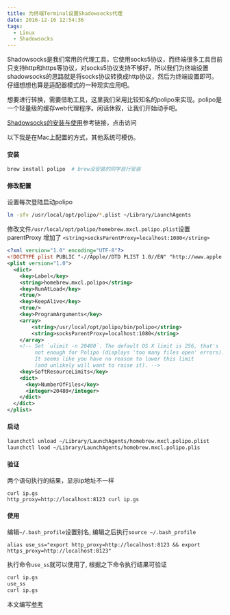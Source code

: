 ```yaml
---
title: 为终端Terminal设置Shadowsocks代理
date: 2016-12-16 12:54:36
tags:
  - Linux
  - Shadowsocks
---
```

Shadowsocks是我们常用的代理工具，它使用socks5协议，而终端很多工具目前只支持http和https等协议，对socks5协议支持不够好，所以我们为终端设置shadowsocks的思路就是将socks协议转换成http协议，然后为终端设置即可。仔细想想也算是适配器模式的一种现实应用吧。

想要进行转换，需要借助工具，这里我们采用比较知名的polipo来实现。polipo是一个轻量级的缓存web代理程序。闲话休叙，让我们开始动手吧。

[Shadowsocks的安装与使用](http://pages.skylerhu.com/Shadowsocks-SwitchySharp/)参考链接，点击访问

以下我是在Mac上配置的方式，其他系统可模仿。

#### 安装

```bash
brew install polipo  # brew没安装的同学自行安装
```

#### 修改配置

设置每次登陆启动polipo
```bash
ln -sfv /usr/local/opt/polipo/*.plist ~/Library/LaunchAgents
```

修改文件`/usr/local/opt/polipo/homebrew.mxcl.polipo.plist`设置parentProxy
增加了 `<string>socksParentProxy=localhost:1080</string>`
```xml
<?xml version="1.0" encoding="UTF-8"?>
<!DOCTYPE plist PUBLIC "-//Apple//DTD PLIST 1.0//EN" "http://www.apple.com/DTDs/PropertyList-1.0.dtd">
<plist version="1.0">
  <dict>
    <key>Label</key>
    <string>homebrew.mxcl.polipo</string>
    <key>RunAtLoad</key>
    <true/>
    <key>KeepAlive</key>
    <true/>
    <key>ProgramArguments</key>
    <array>
        <string>/usr/local/opt/polipo/bin/polipo</string>
        <string>socksParentProxy=localhost:1080</string>
    </array>
    <!-- Set `ulimit -n 20480`. The default OS X limit is 256, that's
         not enough for Polipo (displays 'too many files open' errors).
         It seems like you have no reason to lower this limit
         (and unlikely will want to raise it). -->
    <key>SoftResourceLimits</key>
    <dict>
      <key>NumberOfFiles</key>
      <integer>20480</integer>
    </dict>
  </dict>
</plist>
```

#### 启动

```bash
launchctl unload ~/Library/LaunchAgents/homebrew.mxcl.polipo.plist
launchctl load ~/Library/LaunchAgents/homebrew.mxcl.polipo.plis
```

#### 验证

两个语句执行的结果，显示ip地址不一样
```shell
curl ip.gs
http_proxy=http://localhost:8123 curl ip.gs
```

#### 使用

编辑`~/.bash_profile`设置别名, 编辑之后执行`source ~/.bash_profile`
```shell
alias use_ss="export http_proxy=http://localhost:8123 && export https_proxy=http://localhost:8123"
```

执行命令`use_ss`就可以使用了, 根据之下命令执行结果可验证
```bash
curl ip.gs
use_ss
curl ip.gs
```

本文编写[参考](http://droidyue.com/blog/2016/04/04/set-shadowsocks-proxy-for-terminal/index.html)
